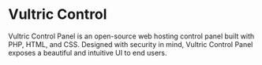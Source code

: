 # Vultric Control

Vultric Control Panel is an open-source web hosting control panel built with PHP, HTML, and CSS. Designed with security in mind, Vultric Control Panel exposes a beautiful and intuitive UI to end users.
